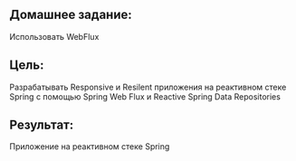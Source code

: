 ## Домашнее задание:
Использовать WebFlux

## Цель:
Разрабатывать Responsive и Resilent приложения на реактивном стеке Spring 
c помощью Spring Web Flux и Reactive Spring Data Repositories

## Результат:
Приложение на реактивном стеке Spring